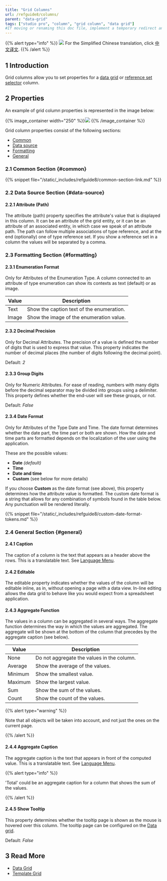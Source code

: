 ```yaml
---
title: "Grid Columns"
url: /refguide8/columns/
parent: "data-grid"
tags: ["studio pro", "column", "grid column", "data grid"]
#If moving or renaming this doc file, implement a temporary redirect and let the respective team know they should update the URL in the product. See Mapping to Products for more details.
---
```


{{% alert type="info" %}}
<img src="attachments/chinese-translation/china.png" style="display: inline-block; margin: 0" /> For the Simplified Chinese translation, click [中文译文](https://cdn.mendix.tencent-cloud.com/documentation/refguide8/columns.pdf).
{{% /alert %}}

## 1 Introduction

Grid columns allow you to set properties for a [data grid](/refguide8/data-grid/) or [reference set selector](/refguide8/reference-set-selector/) column. 

## 2 Properties

 An example of grid column properties is represented in the image below: 

{{% image_container width="250" %}}![](/attachments/refguide8/modeling/pages/data-widgets/grids/data-grid/columns/column-properties.png)
{{% /image_container %}}

Grid column properties consist of the following sections:

* [Common](#common) 
* [Data source](#data-source)
* [Formatting](#formatting) 
* [General](#general)

### 2.1 Common Section {#common}

{{% snippet file="/static/_includes/refguide8/common-section-link.md" %}}

### 2.2 Data Source Section {#data-source}

#### 2.2.1 Attribute (Path)

The attribute (path) property specifies the attribute's value that is displayed in this column. It can be an attribute of the grid entity, or it can be an attribute of an associated entity, in which case we speak of an attribute path. The path can follow multiple associations of type reference, and at the end (optionally) one of type reference set. If you show a reference set in a column the values will be separated by a comma.

### 2.3 Formatting Section {#formatting}

#### 2.3.1 Enumeration Format 

Only for Attributes of the Enumeration Type. A column connected to an attribute of type enumeration can show its contexts as text (default) or as image.

| Value | Description |
| --- | --- |
| Text | Show the caption text of the enumeration. |
| Image | Show the image of the enumeration value. |

#### 2.3.2 Decimal Precision 

Only for Decimal Attributes.  The precision of a value is defined the number of digits that is used to express that value. This property indicates the number of decimal places (the number of digits following the decimal point).

Default: *2*

#### 2.3.3 Group Digits

Only for Numeric Attributes. For ease of reading, numbers with many digits before the decimal separator may be divided into groups using a delimiter. This property defines whether the end-user will see these groups, or not.

Default: *False*

#### 2.3.4 Date Format

Only for Attributes of the Type Date and Time. The date format determines whether the date part, the time part or both are shown. How the date and time parts are formatted depends on the localization of the user using the application.

These are the possible values:

* **Date** *(default)*
* **Time**
* **Date and time**
* **Custom** (see below for more details)

If you choose **Custom** as the date format (see above), this property determines how the attribute value is formatted. The custom date format is a string that allows for any combination of symbols found in the table below. Any punctuation will be rendered literally.

{{% snippet file="/static/_includes/refguide8/custom-date-format-tokens.md" %}}

### 2.4 General Section {#general}

#### 2.4.1 Caption

The caption of a column is the text that appears as a header above the rows. This is a translatable text. See [Language Menu](/refguide8/translatable-texts/).

#### 2.4.2 Editable

The editable property indicates whether the values of the column will be editable inline, as in, without opening a page with a data view. In-line editing allows the data grid to behave like you would expect from a spreadsheet application.

#### 2.4.3 Aggregate Function

The values in a column can be aggregated in several ways. The aggregate function determines the way in which the values are aggregated. The aggregate will be shown at the bottom of the column that precedes by the aggregate caption (see below).

| Value | Description |
| --- | --- |
| None | Do not aggregate the values in the column. |
| Average | Show the average of the values. |
| Minimum | Show the smallest value. |
| Maximum | Show the largest value. |
| Sum | Show the sum of the values. |
| Count | Show the count of the values. |

{{% alert type="warning" %}}

Note that all objects will be taken into account, and not just the ones on the current page.

{{% /alert %}}

#### 2.4.4 Aggregate Caption

The aggregate caption is the text that appears in front of the computed value. This is a translatable text. See [Language Menu](/refguide8/translatable-texts/).

{{% alert type="info" %}}

'Total' could be an aggregate caption for a column that shows the sum of the values.

{{% /alert %}}

#### 2.4.5 Show Tooltip

This property determines whether the tooltip page is shown as the mouse is hovered over this column. The tooltip page can be configured on the [Data grid](/refguide8/data-grid/).

Default: *False*

## 3 Read More

* [Data Grid](/refguide8/data-grid/)
* [Template Grid](/refguide8/template-grid/)